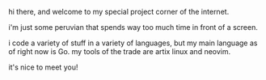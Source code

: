 hi there, and welcome to my special project corner of the internet.

i'm just some peruvian that spends way too much time in front of a screen.

i code a variety of stuff in a variety of languages, but my main language as of right now is Go.
my tools of the trade are artix linux and neovim.

it's nice to meet you!
